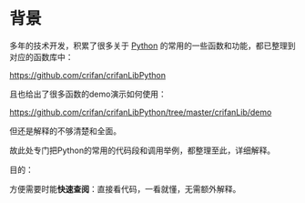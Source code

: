 # 背景

多年的技术开发，积累了很多关于 [Python](https://book.crifan.com/books/make_life_better_python/website/)  的常用的一些函数和功能，都已整理到对应的函数库中：

https://github.com/crifan/crifanLibPython

且也给出了很多函数的demo演示如何使用：

https://github.com/crifan/crifanLibPython/tree/master/crifanLib/demo

但还是解释的不够清楚和全面。

故此处专门把Python的常用的代码段和调用举例，都整理至此，详细解释。

目的：

方便需要时能**快速查阅**：直接看代码，一看就懂，无需额外解释。
